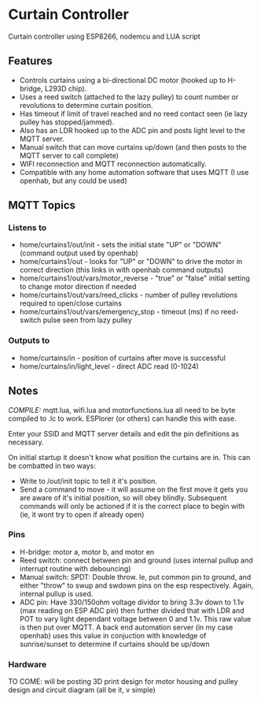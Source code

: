 # Curtain Controller

Curtain controller using ESP8266, nodemcu and LUA script

## Features
* Controls curtains using a bi-directional DC motor (hooked up to H-bridge, L293D chip).  
* Uses a reed switch (attached to the lazy pulley) to count number or revolutions to determine curtain position.
* Has timeout if limit of travel reached and no reed contact seen (ie lazy pulley has stopped/jammed).
* Also has an LDR hooked up to the ADC pin and posts light level to the MQTT server.
* Manual switch that can move curtains up/down (and then posts to the MQTT server to call complete)
* WIFI reconnection and MQTT reconnection automatically.
* Compatible with any home automation software that uses MQTT (I use openhab, but any could be used)

## MQTT Topics
### Listens to
* home/curtains1/out/init - sets the initial state "UP" or "DOWN" (command output used by openhab)
* home/curtains1/out - looks for "UP" or "DOWN" to drive the motor in correct direction (this links in with openhab command outputs)
* home/curtains1/out/vars/motor_reverse - "true" or "false" initial setting to change motor direction if needed
* home/curtains1/out/vars/reed_clicks - number of pulley revolutions required to open/close curtains
* home/curtains1/out/vars/emergency_stop - timeout (ms) if no reed-switch pulse seen from lazy pulley

### Outputs to
* home/curtains/in - position of curtains after move is successful
* home/curtains/in/light_level - direct ADC read (0-1024)

## Notes

_COMPILE:_ mqtt.lua, wifi.lua and motorfunctions.lua all need to be byte compiled to .lc to work.  ESPlorer (or others) can handle this with ease.

Enter your SSID and MQTT server details and edit the pin definitions as necessary.

On initial startup it doesn't know what position the curtains are in.  This can be combatted in two ways: 
- Write to /out/init topic to tell it it's position. 
- Send a command to move - it will assume on the first move it gets you are aware of it's initial position, so will obey blindly.  Subsequent commands will only be actioned if it is the correct place to begin with (ie, it wont try to open if already open)

### Pins

* H-bridge: motor a,  motor b, and motor en
* Reed switch: connect between pin and ground (uses internal pullup and interrupt routine with debouncing)
* Manual switch: SPDT: Double throw.  Ie, put common pin to ground, and either "throw" to swup and swdown pins on the esp respectively.  Again, internal pullup is used.
* ADC pin: Have 330/150ohm voltage dividor to bring 3.3v down to 1.1v (max reading on ESP ADC pin) then further divided that with LDR and POT to vary light dependant voltage between 0 and 1.1v.  This raw value is then put over MQTT.  A back end automation server (in my case openhab) uses this value in conjuction with knowledge of sunrise/sunset to determine if curtains should be up/down

### Hardware

TO COME: will be posting 3D print design for motor housing and pulley design and circuit diagram (all be it, v simple)
